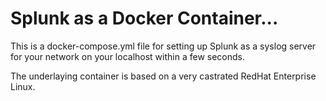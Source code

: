 # Splunk as a Docker Container...

This is a docker-compose.yml file for setting up Splunk as a syslog server for your network on your localhost within a few seconds.

The underlaying container is based on a very castrated RedHat Enterprise Linux.

